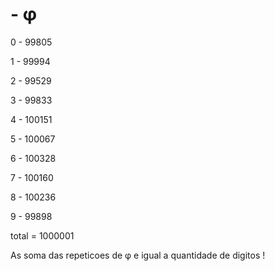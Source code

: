 # - φ

0 - 99805

1 - 99994

2 - 99529

3 - 99833

4 - 100151

5 - 100067

6 - 100328

7 - 100160

8 - 100236

9 - 99898

total = 1000001

As soma das repeticoes de φ e igual a quantidade de digitos ! 
